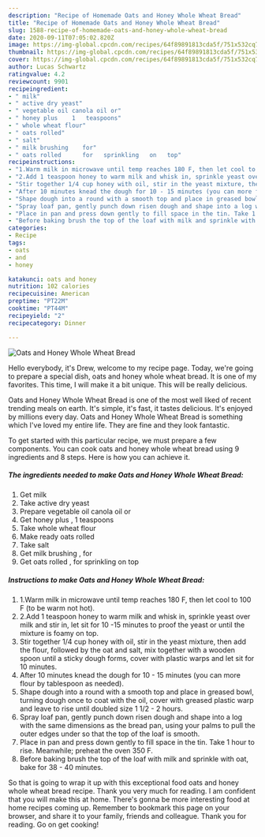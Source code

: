 ```yaml
---
description: "Recipe of Homemade Oats and Honey Whole Wheat Bread"
title: "Recipe of Homemade Oats and Honey Whole Wheat Bread"
slug: 1588-recipe-of-homemade-oats-and-honey-whole-wheat-bread
date: 2020-09-11T07:05:02.820Z
image: https://img-global.cpcdn.com/recipes/64f89891813cda5f/751x532cq70/oats-and-honey-whole-wheat-bread-recipe-main-photo.jpg
thumbnail: https://img-global.cpcdn.com/recipes/64f89891813cda5f/751x532cq70/oats-and-honey-whole-wheat-bread-recipe-main-photo.jpg
cover: https://img-global.cpcdn.com/recipes/64f89891813cda5f/751x532cq70/oats-and-honey-whole-wheat-bread-recipe-main-photo.jpg
author: Lucas Schwartz
ratingvalue: 4.2
reviewcount: 9901
recipeingredient:
- " milk"
- " active dry yeast"
- " vegetable oil canola oil or"
- " honey plus    1   teaspoons"
- " whole wheat flour"
- " oats rolled"
- " salt"
- " milk brushing    for"
- " oats rolled      for   sprinkling   on   top"
recipeinstructions:
- "1.Warm milk in microwave until temp reaches 180 F, then let cool to 100 F (to be warm not hot)."
- "2.Add 1 teaspoon honey to warm milk and whisk in, sprinkle yeast over milk and stir in, let sit for 10 -15 minutes to proof the yeast or until the mixture is foamy on top."
- "Stir together 1/4 cup honey with oil, stir in the yeast mixture, then add the flour, followed by the oat and salt, mix together with a wooden spoon until a sticky dough forms, cover with plastic warps and let sit for 10 minutes."
- "After 10 minutes knead the dough for 10 - 15 minutes (you can more flour by tablespoon as needed)."
- "Shape dough into a round with a smooth top and place in greased bowl, turning dough once to coat with the oil, cover with greased plastic warp and leave to rise until doubled size 1 1/2 - 2 hours."
- "Spray loaf pan, gently punch down risen dough and shape into a log with the same dimensions as the bread pan, using your palms to pull the outer edges under so that the top of the loaf is smooth."
- "Place in pan and press down gently to fill space in the tin. Take 1 hour to rise. Meanwhile; preheat the oven 350 F."
- "Before baking brush the top of the loaf with milk and sprinkle with oat, bake for 38 - 40 minutes."
categories:
- Recipe
tags:
- oats
- and
- honey

katakunci: oats and honey 
nutrition: 102 calories
recipecuisine: American
preptime: "PT22M"
cooktime: "PT44M"
recipeyield: "2"
recipecategory: Dinner

---
```



![Oats and Honey Whole Wheat Bread](https://img-global.cpcdn.com/recipes/64f89891813cda5f/751x532cq70/oats-and-honey-whole-wheat-bread-recipe-main-photo.jpg)

Hello everybody, it's Drew, welcome to my recipe page. Today, we're going to prepare a special dish, oats and honey whole wheat bread. It is one of my favorites. This time, I will make it a bit unique. This will be really delicious.

Oats and Honey Whole Wheat Bread is one of the most well liked of recent trending meals on earth. It's simple, it's fast, it tastes delicious. It's enjoyed by millions every day. Oats and Honey Whole Wheat Bread is something which I've loved my entire life. They are fine and they look fantastic.




To get started with this particular recipe, we must prepare a few components. You can cook oats and honey whole wheat bread using 9 ingredients and 8 steps. Here is how you can achieve it.

<!--inarticleads1-->

##### The ingredients needed to make Oats and Honey Whole Wheat Bread:

1. Get  milk
1. Take  active dry yeast
1. Prepare  vegetable oil canola oil or
1. Get  honey plus  ,  1   teaspoons
1. Take  whole wheat flour
1. Make ready  oats rolled
1. Take  salt
1. Get  milk brushing  ,  for
1. Get  oats rolled    ,  for   sprinkling   on   top




<!--inarticleads2-->

##### Instructions to make Oats and Honey Whole Wheat Bread:

1. 1.Warm milk in microwave until temp reaches 180 F, then let cool to 100 F (to be warm not hot).
1. 2.Add 1 teaspoon honey to warm milk and whisk in, sprinkle yeast over milk and stir in, let sit for 10 -15 minutes to proof the yeast or until the mixture is foamy on top.
1. Stir together 1/4 cup honey with oil, stir in the yeast mixture, then add the flour, followed by the oat and salt, mix together with a wooden spoon until a sticky dough forms, cover with plastic warps and let sit for 10 minutes.
1. After 10 minutes knead the dough for 10 - 15 minutes (you can more flour by tablespoon as needed).
1. Shape dough into a round with a smooth top and place in greased bowl, turning dough once to coat with the oil, cover with greased plastic warp and leave to rise until doubled size 1 1/2 - 2 hours.
1. Spray loaf pan, gently punch down risen dough and shape into a log with the same dimensions as the bread pan, using your palms to pull the outer edges under so that the top of the loaf is smooth.
1. Place in pan and press down gently to fill space in the tin. Take 1 hour to rise. Meanwhile; preheat the oven 350 F.
1. Before baking brush the top of the loaf with milk and sprinkle with oat, bake for 38 - 40 minutes.




So that is going to wrap it up with this exceptional food oats and honey whole wheat bread recipe. Thank you very much for reading. I am confident that you will make this at home. There's gonna be more interesting food at home recipes coming up. Remember to bookmark this page on your browser, and share it to your family, friends and colleague. Thank you for reading. Go on get cooking!

